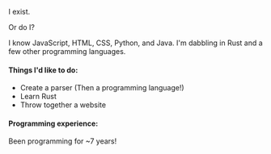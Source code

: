 I exist.

Or do I?

I know JavaScript, HTML, CSS, Python, and Java. I'm dabbling in Rust and a few other programming languages.

#### Things I'd like to do:
- Create a parser (Then a programming language!)
- Learn Rust
- Throw together a website

#### Programming experience:
Been programming for ~7 years!
